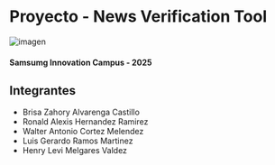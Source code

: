 # Proyecto - News Verification Tool
![imagen](https://github.com/user-attachments/assets/7dc1e8bd-f6e4-44b6-9018-a13a8ee2928f)


#### Samsumg Innovation Campus - 2025

## Integrantes
 - Brisa Zahory Alvarenga Castillo
 - Ronald Alexis Hernandez Ramirez
 - Walter Antonio Cortez Melendez 
 - Luis Gerardo Ramos Martinez
 - Henry Levi Melgares Valdez


